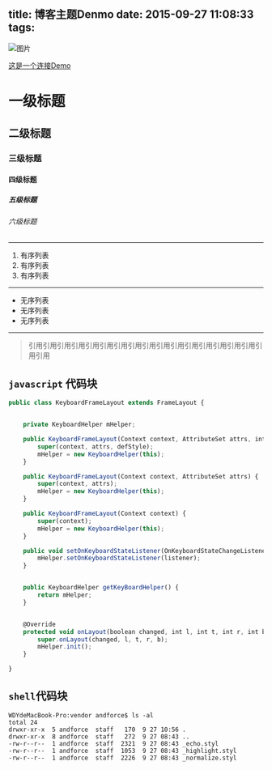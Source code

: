 title: 博客主题Denmo
date: 2015-09-27 11:08:33
tags:
---
![图片](http://ww2.sinaimg.cn/mw690/6ff3843bjw1ek0d43jkv1j21hc0u0dh3.jpg)

[这是一个连接Demo](http://andforce.com)

# 一级标题
## 二级标题
### 三级标题
#### 四级标题
##### 五级标题
###### 六级标题
---
1. 有序列表
2. 有序列表
3. 有序列表

---
+ 无序列表
+ 无序列表
+ 无序列表

---

> 引用引用引用引用引用引用引用引用引用引用引用引用引用引用引用引用引用引用

## `javascript` 代码块
``` javascript
public class KeyboardFrameLayout extends FrameLayout {


    private KeyboardHelper mHelper;

    public KeyboardFrameLayout(Context context, AttributeSet attrs, int defStyle) {
        super(context, attrs, defStyle);
        mHelper = new KeyboardHelper(this);
    }

    public KeyboardFrameLayout(Context context, AttributeSet attrs) {
        super(context, attrs);
        mHelper = new KeyboardHelper(this);
    }

    public KeyboardFrameLayout(Context context) {
        super(context);
        mHelper = new KeyboardHelper(this);
    }

    public void setOnKeyboardStateListener(OnKeyboardStateChangeListener listener) {
        mHelper.setOnKeyboardStateListener(listener);
    }


    public KeyboardHelper getKeyBoardHelper() {
        return mHelper;
    }


    @Override
    protected void onLayout(boolean changed, int l, int t, int r, int b) {
        super.onLayout(changed, l, t, r, b);
        mHelper.init();
    }

}
```

## `shell`代码块
``` shell
WDYdeMacBook-Pro:vendor andforce$ ls -al
total 24
drwxr-xr-x  5 andforce  staff   170  9 27 10:56 .
drwxr-xr-x  8 andforce  staff   272  9 27 08:43 ..
-rw-r--r--  1 andforce  staff  2321  9 27 08:43 _echo.styl
-rw-r--r--  1 andforce  staff  1053  9 27 08:43 _highlight.styl
-rw-r--r--  1 andforce  staff  2226  9 27 08:43 _normalize.styl
```
